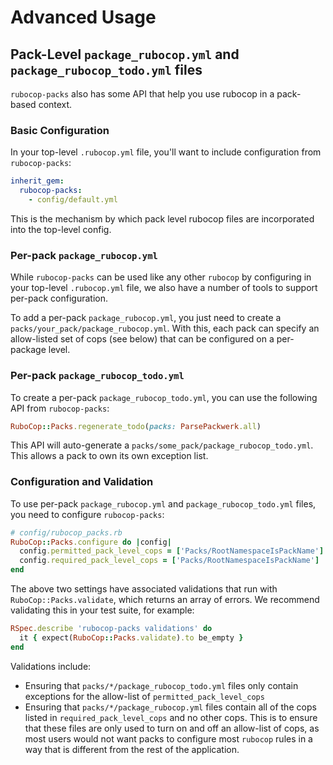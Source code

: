 # Advanced Usage

## Pack-Level `package_rubocop.yml` and `package_rubocop_todo.yml` files
`rubocop-packs` also has some API that help you use rubocop in a pack-based context.

### Basic Configuration
In your top-level `.rubocop.yml` file, you'll want to include configuration from `rubocop-packs`:
```yml
inherit_gem:
  rubocop-packs:
    - config/default.yml
```

This is the mechanism by which pack level rubocop files are incorporated into the top-level config.

### Per-pack `package_rubocop.yml`
While `rubocop-packs` can be used like any other `rubocop` by configuring in your top-level `.rubocop.yml` file, we also have a number of tools to support per-pack configuration.

To add a per-pack `package_rubocop.yml`, you just need to create a `packs/your_pack/package_rubocop.yml`. With this, each pack can specify an allow-listed set of cops (see below) that can be configured on a per-package level.

### Per-pack `package_rubocop_todo.yml`
To create a per-pack `package_rubocop_todo.yml`, you can use the following API from `rubocop-packs`:
```ruby
RuboCop::Packs.regenerate_todo(packs: ParsePackwerk.all)
```
This API will auto-generate a `packs/some_pack/package_rubocop_todo.yml`. This allows a pack to own its own exception list.

### Configuration and Validation
To use per-pack `package_rubocop.yml` and `package_rubocop_todo.yml` files, you need to configure `rubocop-packs`:
```ruby
# config/rubocop_packs.rb
RuboCop::Packs.configure do |config|
  config.permitted_pack_level_cops = ['Packs/RootNamespaceIsPackName']
  config.required_pack_level_cops = ['Packs/RootNamespaceIsPackName']
end
```

The above two settings have associated validations that run with `RuboCop::Packs.validate`, which returns an array of errors. We recommend validating this in your test suite, for example:
```ruby
RSpec.describe 'rubocop-packs validations' do
  it { expect(RuboCop::Packs.validate).to be_empty }
end
```

Validations include:
- Ensuring that `packs/*/package_rubocop_todo.yml` files only contain exceptions for the allow-list of `permitted_pack_level_cops`
- Ensuring that `packs/*/package_rubocop.yml` files contain all of the cops listed in `required_pack_level_cops` and no other cops. This is to ensure that these files are only used to turn on and off an allow-list of cops, as most users would not want packs to configure most `rubocop` rules in a way that is different from the rest of the application.
